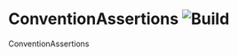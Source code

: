 # ConventionAssertions ![Build](https://github.com/nwendel/fluentassertions/actions/workflows/build.yml/badge.svg)

ConventionAssertions
